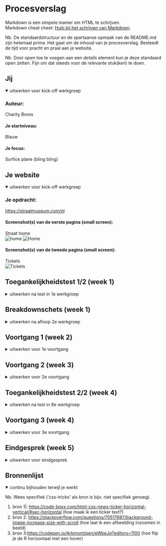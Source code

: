 # Procesverslag
Markdown is een simpele manier om HTML te schrijven.  
Markdown cheat cheet: [Hulp bij het schrijven van Markdown](https://github.com/adam-p/markdown-here/wiki/Markdown-Cheatsheet).

Nb. De standaardstructuur en de spartaanse opmaak van de README.md zijn helemaal prima. Het gaat om de inhoud van je procesverslag. Besteedt de tijd voor pracht en praal aan je website.

Nb. Door *open* toe te voegen aan een *details* element kun je deze standaard open zetten. Fijn om dat steeds voor de relevante stuk(ken) te doen.





## Jij

<details open>
  <summary>uitwerken voor kick-off werkgroep</summary>

  ### Auteur:
  Charity Brons

  #### Je startniveau:
  Blauw
  #### Je focus:
  Surfice plane (bling bling)
 
</details>





## Je website

<details open>
  <summary>uitwerken voor kick-off werkgroep</summary>

  ### Je opdracht:
  https://straatmuseum.com/nl 

  #### Screenshot(s) van de eerste pagina (small screen): 
  Straat home   
  ![home](https://github.com/readme-images/straatmuseum.com_nl.png)
  <img src="readme-images/straatmuseum.com_nl(iPhone 12 Pro).png" width="375px" alt="Home">

  #### Screenshot(s) van de tweede pagina (small screen):
  Tickets  
  <img src="tickets.straatmuseum.com_nl_tickets(iPhone 12 Pro).png" width="375px" alt="Tickets">
 
</details>



## Toegankelijkheidstest 1/2 (week 1)

<details>
  <summary>uitwerken na test in 1e werkgroep</summary>

  ### Bevindingen
  Lijst met je bevindingen die in de test naar voren kwamen:

  #### Screenreader
  - Door de tekst scrollen is goed te doen
  - Wanneer je een button in wil drukken klikt hij automatisch naar ene header
  - Kleine icoontjes zijn moeilijk om aan te klikken
  - De scroll bar werkt heel slecht. het is niet makkelijk klikbaar en de pagina verschuift automatisch weer terug naar boven als je de bar loslaat
  - De scroll bar is niet makkelijk in gebruik om rustig dor te scrollen


  #### Muis en Toetsenbord 
  - Tekst wordt eerst volledig omringd met selectie en daarna de binnenste rand, hierdoor ga je 2 keer langs 1 woord of button
  - Wit regels worden geselecteerd
  - Wanneer je je hamburg menu opent kan je de headers niet selecteren
  - Wanneer je tickets wilt halen kan je niet makkelijk terug naar het home scherm


  #### Motoriek (shocks, elastiekjes)
  - knop combinaties zijn zo goed als niet te doen, wanneer je 1 of meer vingers mist.
  - Je kan niet snel teksten typen is


  #### Visueel (brillen, contrast, kleurenblind, dark/light). 
  Bevindingen bril - perpheral field loss

  - moeilijke focus leggen
  - wazige tekst
  - Grote letters helpen

<img src="IMG_1553.HEIC" width="375px" alt="Mats">
</details>



## Breakdownschets (week 1)

<details>
  <summary>uitwerken na afloop 2e werkgroep</summary>

  ### de hele pagina: 
  <img src="" width="375px" alt="breakdown van de hele pagina">

  ### dynamisch deel (bijv menu): 
  <img src="" width="375px" alt="breakdown van een dynamisch deel">

  ### wellicht nog een dynamisch deel (bijv filter): 
  <img src="" width="375px" alt="breakdown van nog een dynamisch deel">

</details>





## Voortgang 1 (week 2)

<details>
  <summary>uitwerken voor 1e voortgang</summary>

  ### Stand van zaken
  Het schrijven van de html code is goed te doen. Ik heb daarentegen vele moeite met het toevoegen van de css. Ik merk dat ik flexbox niet goed
  onder controle heb en er meer aandacht aan moet besteden. Ik moet me meer gaan focussen op het maken van de oefenopdrachten i.p.v. de opdracht. 

  ### Agenda voor meeting
  samen met je groepje opstellen

  | student 1 Quinty  
  - Hoe is mijn gebruik van classes en divs? Is dit de juiste manier? Hoe zou dit beter kunnen?
  - Heb ik position te vaak gebruikt? Is dit de juiste manier? Hoe zou dit beter kunnen?
  - Ik heb veel margin en padding veranderingen gebruikt om te positioneren, is dit handig? Hoe zou dit beter kunnen?   
  
  | student 2 Charity   
  - is een Hamburg menu nodig? Of mag ik ook een normale nav maken?
  - hoe werken slide shows?
  - mag je gebruik maken van sections om verschillende delen van je website aan te geven? 

  | student 3 Ryan  
  - hoe je een makkelijkere navigatie menu kan maken inplaats van hamburger menu 
  
  | student 4 Matthew       
  - moet je phone versie ook horizontaal werken?
  - moet je alle animaties ook overnemen van je site?


  ### Verslag van meeting
  hier na afloop snel de uitkomsten van de meeting vastleggen

  - Het hamburg menu wordt uitgeld in de volgende huiswerk opdracht, het is goed om deze dus te gaan maken.
  - Maak geen gebruik van divs maar juist van articles en in de css nth 1 nth 2 etc.
  - veel gebruik mmaken van padding en margins is niet erg
  - Maak de huiswerk opdrachten
  - zorg ervoor dat je verder werkt aan de eerste pagina en dat die af is voor volgende week

</details>





## Voortgang 2 (week 3)

<details>
  <summary>uitwerken voor 2e voortgang</summary>

  ### Stand van zaken
  Iedereen heeft een begin van zijn of haar website. De meeste lopen wel goed op een paar problemen na.
  Deze vragen moeten nog gesteld worden aan de studentenassisstenten.

  Voor mij persoonlijk heb ik moeite met mijn css goed krijgen. Bijvoorbeeld de header loopt niet lekker. Ik heb de hele opstelling van mijn html verandert om het mooier te maken.


  ### Agenda voor meeting
  samen met je groepje opstellen

  | student 1      | student 2          | student 3    | student 4        |
  | ---            | ---                | ---          | ---              |
  | dit bespreken  | en dit             | en ik dit    | en dan ik dat    |
  | en dat ook nog | dit als er tijd is | nog een punt | dit wil ik zeker |
  | ...            | ...                | ...          | ...              |

  Vragen:
  - Hoe maak ik een hamburg menu goed?
  - Hoe krijg ik de linkjes in mijn nav geanimeerd met een witte achtegrond?
  - Hoe maak je een horizontale scrollbar?

  ### Verslag van meeting
  hier na afloop snel de uitkomsten van de meeting vastleggen

  - Maak de opdracht uit de les
  - maak gebruik van de x value


</details>





## Toegankelijkheidstest 2/2 (week 4)

<details>
  <summary>uitwerken na test in 8e werkgroep</summary>

  ### Bevindingen
  Lijst met je bevindingen die in de test naar voren kwamen (geef ook aan wat er verbeterd is):

  #### Screenreader
  De schreenreader is erg vervelend in gebruik. Niet alle headings worden voorgelezen. Hij zegt steeds bezocht link en dan de naam van de link, wanneer er over een link getabt wordt. Het apparaat zou niet de hele link op moeten noemen. Afbeeldingen worden niet allemaal voorgelezen met een beschrijving. Het formulier wordt voorgelezen inclusief wat er in het formulier ingevuld moet worden.

  Hier een omschrijving van hoe het opgelost kan worden (met indien nodig afbeeldingen)

  #### Muis en Toetsenbord 
  Met een muis en toetsenbord door de website gaan gaat goed. Het is geen responsive website dus er wordt alleen door een telefoon scherm gescrolld. De toetsenbord tabs werken verassend goed en er word langs alle knoppen,titels en afbeeldingen gegaan.

  Hier een omschrijving van hoe het opgelost kan worden (met indien nodig afbeeldingen)


  #### Motoriek (shocks, elastiekjes)
  Door de website scrollen met een trillende arm gaat prima. Het grootste probleem is het invullen van het formulier. Die is vrij klein voor iemand met bijvoorbeeld parkinsin. 

  Hier een omschrijving van hoe het opgelost kan worden (met indien nodig afbeeldingen)


  #### Visueel (brillen, contrast, kleurenblind, dark/light). 
  De kleuren maken het onderscheid van de verschillende onderdelen duidelijk. Er moet wel een goed alternatief getoond worden voor de dark mode versie. 

  Hier een omschrijving van hoe het opgelost kan worden (met indien nodig afbeeldingen)

</details>





## Voortgang 3 (week 4)

<details>
  <summary>uitwerken voor 3e voortgang</summary>

  ### Stand van zaken
  hier dit ging goed & dit was lastig (neem ook screenshots op van delen van je website en code)


  ### Agenda voor meeting
  samen met je groepje opstellen

  | student 1      | student 2          | student 3    | student 4        |
  | ---            | ---                | ---          | ---              |
  | dit bespreken  | en dit             | en ik dit    | en dan ik dat    |
  | en dat ook nog | dit als er tijd is | nog een punt | dit wil ik zeker |
  | ...            | ...                | ...          | ...              |

  - heb ik de flex functie op de juiste css plek gezet?
  - Hoe werkt het js gedeelte met de tijger afbeelding?
  - Hoe maak ik een goed hamburg menu? Het werkt niet helemaal goed.

  ### Verslag van meeting
  hier na afloop snel de uitkomsten van de meeting vastleggen

  - ik had de fles functie niet op de juiste plek gezet ik moest het omdraaien.
  - voor de tijger zoom zijn deze js waardes goed genooeg. Het werkt prima (speel met de waardes)
  - Kijk nog eens goed naar de opdracht voor het hamburg menu, vraag anders sasja om je te helpen.

</details>





## Eindgesprek (week 5)

<details>
  <summary>uitwerken voor eindgesprek</summary>

  ### Je uitkomst - karakteristiek screenshots:
  file:///Users/cb/Documents/cmd%202021:2025/Jaar%202/Frontend%20development/basiswebsite/index.html
  <img src="readme-images/dummy-plaatje.jpg" width="375px" alt="uitomst opdracht 1">

  ### Dit ging goed/Heb ik geleerd: 
  Ik heb de afgelopen weken veel geleerd omtrent html en css. Ik heb mijn basiskennis zeker verbeterd en ik kan nu makkelijker code schrijven. Ik vond het leuk om meer te leren over animeren en het daadwerkelijk mooi maken van een website. Ondanks dat ik het niet af heb gekregen. Ik vond het leuk om aan deze opdracht te werken, het is net een grote puzzel oplossen. 

  <img src="readme-images/dummy-plaatje.jpg" width="375px" alt="top">


  ### Dit was lastig/Is niet gelukt:
  Ik had heel veel moeite met het maken van de css. Ik merkte aan mezelf dat ik weer helemaal moest inkomen met css schrijven. Ik heb hierdoor de opdracht dan ook niet af gekregen. Ik heb 90% van mijn tijd besteed aan het combineren van mijn html en css code. Ik had meer hulp moeten vragen, maar dat wilde ik liever niet doen. Ik vind het jammer dat ik weinig tijd heb besteed aan het animeer gedeelte van de opdracht. 

  <img src="readme-images/dummy-plaatje.jpg" width="375px" alt="bummer">
</details>





## Bronnenlijst

<details open>
  <summary>continu bijhouden terwijl je werkt</summary>

  Nb. Wees specifiek ('css-tricks' als bron is bijv. niet specifiek genoeg).

  1. bron 1|: https://code-boxx.com/html-css-news-ticker-horizontal-vertical/#sec-horizontal (hoe maak ik een ticker text?)
  2. bron 2: https://stackoverflow.com/questions/70517687/background-image-increase-size-with-scroll (hoe laat ik een afbeelding inzoomen in beeld)
  3. bron 3:https://codepen.io/Arkmont/pen/eWbeJq?editors=1100 (hoe flip je de R horizontaal met een hover)

</details>
